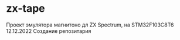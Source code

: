 # zx-tape
Проект эмулятора магнитоно дл ZX Spectrum, на STM32F103C8T6
12.12.2022 Создание репозитария
